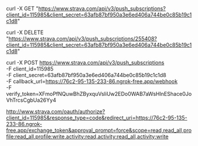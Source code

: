 curl -X GET "https://www.strava.com/api/v3/push_subscriptions?client_id=115985&client_secret=63afb87bf950a3e6ed406a744be0c85b19c1c1d8"

curl -X DELETE "https://www.strava.com/api/v3/push_subscriptions/255408?client_id=115985&client_secret=63afb87bf950a3e6ed406a744be0c85b19c1c1d8"

curl -X POST https://www.strava.com/api/v3/push_subscriptions \
      -F client_id=115985 \
      -F client_secret=63afb87bf950a3e6ed406a744be0c85b19c1c1d8 \
      -F callback_url=https://76c2-95-135-233-86.ngrok-free.app/webhook \
      -F verify_token=XFmoPfNQuwBhZByxquVsliUw2EDo0WAB7aWsHlnEShace0JoVhTrcsCgbUa26Yy4

http://www.strava.com/oauth/authorize?client_id=115985&response_type=code&redirect_uri=https://76c2-95-135-233-86.ngrok-free.app/exchange_token&approval_prompt=force&scope=read,read_all,profile:read_all,profile:write,activity:read,activity:read_all,activity:write